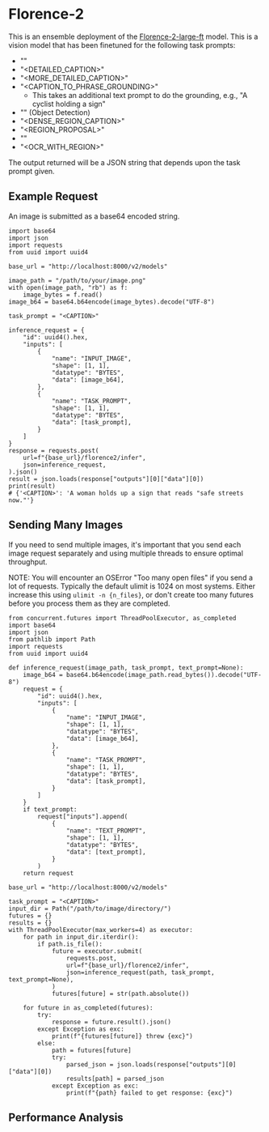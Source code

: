 # Florence-2
This is an ensemble deployment of the [Florence-2-large-ft](https://huggingface.co/mrhendrey/Florence-2-large-ft-safetensors) model. This is a vision model that has
been finetuned for the following task prompts:

* "<CAPTION>"
* "<DETAILED_CAPTION>"
* "<MORE_DETAILED_CAPTION>"
* "<CAPTION_TO_PHRASE_GROUNDING>"
  * This takes an additional text prompt to do the grounding, e.g., "A cyclist holding a sign"
* "<OD>" (Object Detection)
* "<DENSE_REGION_CAPTION>"
* "<REGION_PROPOSAL>"
* "<OCR>"
* "<OCR_WITH_REGION>"

The output returned will be a JSON string that depends upon the task prompt given.

## Example Request
An image is submitted as a base64 encoded string.

```
import base64
import json
import requests
from uuid import uuid4

base_url = "http://localhost:8000/v2/models"

image_path = "/path/to/your/image.png"
with open(image_path, "rb") as f:
    image_bytes = f.read()
image_b64 = base64.b64encode(image_bytes).decode("UTF-8")

task_prompt = "<CAPTION>"

inference_request = {
    "id": uuid4().hex,
    "inputs": [
        {
            "name": "INPUT_IMAGE",
            "shape": [1, 1],
            "datatype": "BYTES",
            "data": [image_b64],
        },
        {
            "name": "TASK_PROMPT",
            "shape": [1, 1],
            "datatype": "BYTES",
            "data": [task_prompt],
        }
    ]
}
response = requests.post(
    url=f"{base_url}/florence2/infer",
    json=inference_request,
).json()
result = json.loads(response["outputs"][0]["data"][0])
print(result)
# {'<CAPTION>': 'A woman holds up a sign that reads "safe streets now."'}
```

## Sending Many Images
If you need to send multiple images, it's important that you send each image request
separately and using multiple threads to ensure optimal throughput.

NOTE: You will encounter an OSError "Too many open files" if you send a lot of
requests. Typically the default ulimit is 1024 on most systems. Either increase this
using `ulimit -n {n_files}`, or don't create too many futures before you process them
as they are completed.

```
from concurrent.futures import ThreadPoolExecutor, as_completed
import base64
import json
from pathlib import Path
import requests
from uuid import uuid4

def inference_request(image_path, task_prompt, text_prompt=None):
    image_b64 = base64.b64encode(image_path.read_bytes()).decode("UTF-8")
    request = {
        "id": uuid4().hex,
        "inputs": [
            {
                "name": "INPUT_IMAGE",
                "shape": [1, 1],
                "datatype": "BYTES",
                "data": [image_b64],
            },
            {
                "name": "TASK_PROMPT",
                "shape": [1, 1],
                "datatype": "BYTES",
                "data": [task_prompt],
            }
        ]
    }
    if text_prompt:
        request["inputs"].append(
            {
                "name": "TEXT_PROMPT",
                "shape": [1, 1],
                "datatype": "BYTES",
                "data": [text_prompt],
            }
        )
    return request

base_url = "http://localhost:8000/v2/models"

task_prompt = "<CAPTION>"
input_dir = Path("/path/to/image/directory/")
futures = {}
results = {}
with ThreadPoolExecutor(max_workers=4) as executor:
    for path in input_dir.iterdir():
        if path.is_file():
            future = executor.submit(
                requests.post,
                url=f"{base_url}/florence2/infer",
                json=inference_request(path, task_prompt, text_prompt=None),
            )
            futures[future] = str(path.absolute())
    
    for future in as_completed(futures):
        try:
            response = future.result().json()
        except Exception as exc:
            print(f"{futures[future]} threw {exc}")
        else:
            path = futures[future]
            try:
                parsed_json = json.loads(response["outputs"][0]["data"][0])
                results[path] = parsed_json
            except Exception as exc:
                print(f"{path} failed to get response: {exc}")

```

## Performance Analysis